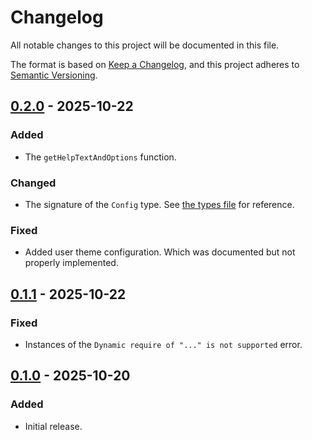 Changelog
=========

All notable changes to this project will be documented in this file.

The format is based on [Keep a Changelog](https://keepachangelog.com/en/1.1.0/),
and this project adheres to [Semantic Versioning](https://semver.org/spec/v2.0.0.html).

[0.2.0] - 2025-10-22
--------------------

### Added

- The `getHelpTextAndOptions` function.

### Changed

- The signature of the `Config` type. See [the types file](src/types.ts) for reference.

### Fixed

- Added user theme configuration. Which was documented but not properly implemented.

[0.1.1] - 2025-10-22
--------------------

### Fixed

- Instances of the `Dynamic require of "..." is not supported` error.

[0.1.0] - 2025-10-20
--------------------

### Added

- Initial release.

[0.2.0]: https://github.com/jbenner-radham/node-meowtastic/compare/v0.1.1...v0.2.0
[0.1.1]: https://github.com/jbenner-radham/node-meowtastic/compare/v0.1.0...v0.1.1
[0.1.0]: https://github.com/jbenner-radham/node-meowtastic/releases/tag/v0.1.0
